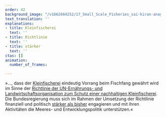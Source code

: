 ```yaml
---
order: 42
background_image: "/v1662664252/17_Small_Scale_Fisheries_sai-kiran-anagani-unsplash_uoejbc_mk6pur.jpg"
text_translation: ''
explanations:
- title: Kleinfischerei
  text: ''
- title: Richtlinie
  text: ''
- title: stärker
  text: ''
ctas: []
animation:
  number_of_frames: 

---
```

»…, dass der [Kleinfischerei](# "Kleinfischerei") eindeutig Vorrang beim Fischfang gewährt wird im Sinne der [Richtlinie der UN-Ernährungs- und Landwirtschaftsorganisation zum Schutz einer nachhaltigen Kleinfischerei](# "Richtlinie"). Die Bundesregierung muss sich im Rahmen der Umsetzung der Richtlinie finanziell und politisch [stärker als bisher](# "stärker") engagieren und mit ihren Aktivitäten die Meeres- und Entwicklungspolitik unterstützen.«
